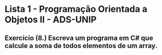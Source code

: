 # Lista 1 - Programação Orientada a Objetos II - ADS-UNIP
 
## Exercício (8.) Escreva um programa em C# que calcule a soma de todos elementos de um array.
